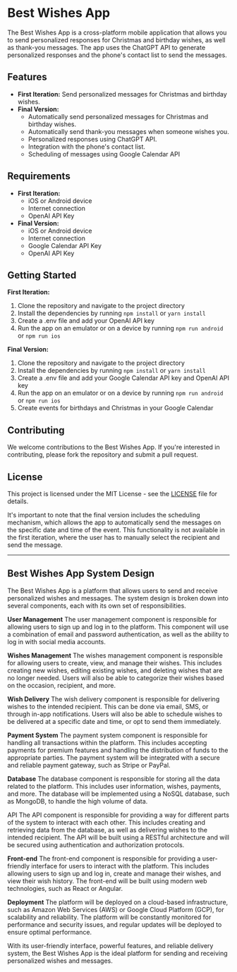 # Best Wishes App

The Best Wishes App is a cross-platform mobile application that allows you to send personalized responses for Christmas and birthday wishes, as well as thank-you messages. The app uses the ChatGPT API to generate personalized responses and the phone's contact list to send the messages. 

## Features

- **First Iteration:** Send personalized messages for Christmas and birthday wishes.
- **Final Version:**
  - Automatically send personalized messages for Christmas and birthday wishes.
  - Automatically send thank-you messages when someone wishes you.
  - Personalized responses using ChatGPT API.
  - Integration with the phone's contact list.
  - Scheduling of messages using Google Calendar API

## Requirements

- **First Iteration:** 
  - iOS or Android device
  - Internet connection
  - OpenAI API Key
- **Final Version:**
  - iOS or Android device
  - Internet connection
  - Google Calendar API Key
  - OpenAI API Key

## Getting Started

**First Iteration:**
1. Clone the repository and navigate to the project directory
2. Install the dependencies by running `npm install` or `yarn install`
3. Create a .env file and add your OpenAI API key
4. Run the app on an emulator or on a device by running `npm run android` or `npm run ios`

**Final Version:**
1. Clone the repository and navigate to the project directory
2. Install the dependencies by running `npm install` or `yarn install`
3. Create a .env file and add your Google Calendar API key and OpenAI API key
4. Run the app on an emulator or on a device by running `npm run android` or `npm run ios`
5. Create events for birthdays and Christmas in your Google Calendar

## Contributing

We welcome contributions to the Best Wishes App. If you're interested in contributing, please fork the repository and submit a pull request.

## License

This project is licensed under the MIT License - see the [LICENSE](LICENSE) file for details.

It's important to note that the final version includes the scheduling mechanism, which allows the app to automatically send the messages on the specific date and time of the event. This functionality is not available in the first iteration, where the user has to manually select the recipient and send the message.

________________________________________

## Best Wishes App System Design ##
The Best Wishes App is a platform that allows users to send and receive personalized wishes and messages. The system design is broken down into several components, each with its own set of responsibilities.

**User Management**
The user management component is responsible for allowing users to sign up and log in to the platform. This component will use a combination of email and password authentication, as well as the ability to log in with social media accounts.

**Wishes Management**
The wishes management component is responsible for allowing users to create, view, and manage their wishes. This includes creating new wishes, editing existing wishes, and deleting wishes that are no longer needed. Users will also be able to categorize their wishes based on the occasion, recipient, and more.

**Wish Delivery**
The wish delivery component is responsible for delivering wishes to the intended recipient. This can be done via email, SMS, or through in-app notifications. Users will also be able to schedule wishes to be delivered at a specific date and time, or opt to send them immediately.

**Payment System**
The payment system component is responsible for handling all transactions within the platform. This includes accepting payments for premium features and handling the distribution of funds to the appropriate parties. The payment system will be integrated with a secure and reliable payment gateway, such as Stripe or PayPal.

**Database**
The database component is responsible for storing all the data related to the platform. This includes user information, wishes, payments, and more. The database will be implemented using a NoSQL database, such as MongoDB, to handle the high volume of data.

API
The API component is responsible for providing a way for different parts of the system to interact with each other. This includes creating and retrieving data from the database, as well as delivering wishes to the intended recipient. The API will be built using a RESTful architecture and will be secured using authentication and authorization protocols.

**Front-end**
The front-end component is responsible for providing a user-friendly interface for users to interact with the platform. This includes allowing users to sign up and log in, create and manage their wishes, and view their wish history. The front-end will be built using modern web technologies, such as React or Angular.

**Deployment**
The platform will be deployed on a cloud-based infrastructure, such as Amazon Web Services (AWS) or Google Cloud Platform (GCP), for scalability and reliability. The platform will be constantly monitored for performance and security issues, and regular updates will be deployed to ensure optimal performance.

With its user-friendly interface, powerful features, and reliable delivery system, the Best Wishes App is the ideal platform for sending and receiving personalized wishes and messages.
